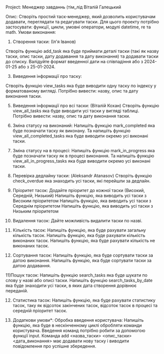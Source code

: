 Project: Менеджер завданнь (тім_лід Віталій Галецький

Опис:
Створіть простий таск-менеджер, який дозволить користувачам додавати, переглядати та редагувати таски. Для цього проекту потрібно застосувати: функції, цикли, умовні оператори, модулі datetime, re та math.
Умови виконання:

1) Створення таски: (Іл'я Іванов)
   
Створіть функцію add_task яка буде приймати деталі таски (такі як назву таски, опис таски, дату додавання та дату виконання) та додавати таски до списку.
Валідуйте формат введенної дати на співпадіння або з 2024-01-25 або з 25-01-2024.

3) Виведення інформації про таску:
   
Створіть функцію view_tasks яка буде виводити одну таску по індексу у форматованому вигляді.
Потрібно вивести: назву, опис та дату виконання таски.

5) Виведення інформації про всі таски: (Віталій Кохан)
Створіть функцію view_all_tasks яка буде виводити усі таски у вигляді таблиці.
Потрібно вивести: назву, опис та дату виконання таски.

6) Зміна статусу на виконаний:
Напишіть функцію mark_completed яка буде позначати таску як виконану.
Та напишіть функцію view_all_completed_tasks яка буде виводити окремо усі виконані таски.

7) Зміна статусу на в процесі:
Напишіть функцію mark_in_progress яка буде позначати таску як в процесі виконання.
Та напишіть функцію view_all_in_progress_tasks яка буде виводити окремо усі виконані таски.

8) Перевірка дедлайну таски: (Aleksandr Atanasov)
Створіть функцію check_overdue яка знаходить усі таски, які перейшли за дедлайн.

9) Пріоритет тасок:
Додайте пріоритет до кожної таски (Високий, Середній, Низький)
Напишіть функцію, яка виводить усі таски з Високим пріоритетом
Напишіть функцію, яка виводить усі таски з Середнім пріоритетом
Напишіть функцію, яка виводить усі таски з Низьким пріоритетом

10) Видалення тасок:
Дайте можливість видалити таски по назві.

11) Кількість тасок:
Напишіть функцію, яка буде рахувати загальну кількість тасок.
Напишіть функцію, яка буде рахувати кількість виконаних тасок.
Напишіть функцію, яка буде рахувати кількість не виконаних тасок.

12) Сортування тасок:
Напишіть функцію, яка буде сортувати таски за датою виконання.
Напишіть функцію, яка буде сортувати таски за датою додавання.

11)Пошук тасок:
Напишіть функцію search_tasks яка буде шукати по слову у назві або описі таски.
Напишіть функцію search_tasks_by_date яка буде знаходити усі таски, в яких дата створення дорівнює переданій.

12) Статистика тасок:
Напишіть функцію, яка буде рахувати статистику тасок, таку як відсоток закінчених тасок, відсоток тасок в процесі та середній пріоритет тасок.

13) Додаткови умови*:
Обробка введення користувача:
Напишіть функцію, яка буде в нескінченному циклі обробляти команди користувача.
Введення команд потрібно робити за допомогою функції input.
Команда add <назва_таски> <опис_таски> <дата_виконання> має додавати нову таску і виводити повідомлення про успішне збередення.
